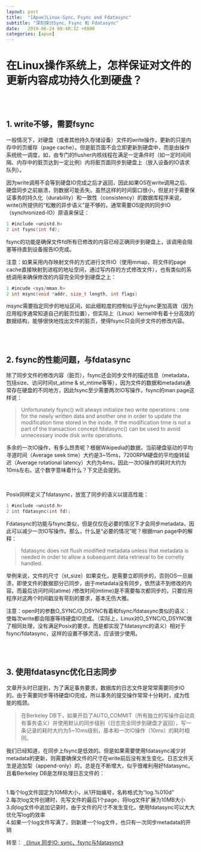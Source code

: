 ```yaml
---
layout: post
title:  "[Apue]Linux-Sync、Fsync and Fdatasync"
subtitle: "深刻探讨Sync、Fsync 和 Fdatasync"
date:   2019-06-24 00:40:32 +0800
categories: [apue]
---
```



# 在Linux操作系统上，怎样保证对文件的更新内容成功持久化到硬盘？

<br><br>

## 1.  write不够，需要fsync

一般情况下，对硬盘（或者其他持久存储设备）文件的write操作，更新的只是内存中的页缓存（page cache）。但是脏页面不会立即更新到硬盘中，而是由操作系统统一调度，如，由专门的flusher内核线程在满足一定条件时（如一定时间间隔、内存中的脏页达到一定比例）内将脏页面同步到硬盘上（放入设备的IO请求队列）。

因为write调用不会等到硬盘IO完成之后才返回，因此如果OS在write调用之后、硬盘同步之前崩溃，则数据可能丢失。虽然这样的时间窗口很小，但是对于需要保证事务的持久化（durability）和一致性（consistency）的数据库程序来说，write()所提供的“松散的异步语义”是不够的，通常需要OS提供的同步IO（synchronized-IO）原语来保证：

```c
1 #include <unistd.h>
2 int fsync(int fd);
```

fsync的功能是确保文件fd所有已修改的内容已经正确同步到硬盘上，该调用会阻塞等待直到设备报告IO完成。

注意：如果采用内存映射文件的方式进行文件IO（使用mmap，将文件的page cache直接映射到进程的地址空间，通过写内存的方式修改文件），也有类似的系统调用来确保修改的内容完全同步到硬盘之上：

```c
1 #incude <sys/mman.h>
2 int msync(void *addr, size_t length, int flags)
```

msync需要指定同步的地址区间，如此细粒度的控制似乎比fsync更加高效（因为应用程序通常知道自己的脏页位置），但实际上（Linux）kernel中有着十分高效的数据结构，能够很快地找出文件的脏页，使得fsync只会同步文件的修改内容。

<br><br>

## 2.  fsync的性能问题，与fdatasync

除了同步文件的修改内容（脏页），fsync还会同步文件的描述信息（metadata，包括size、访问时间st_atime & st_mtime等等），因为文件的数据和metadata通常存在硬盘的不同地方，因此fsync至少需要两次IO写操作，fsync的man page这样说：

>Unfortunately fsync() will always initialize two write operations : one for the newly written data and another one in order to update the modification time stored in the inode.
If the modification time is not a part of the transaction concept fdatasync() can be used to avoid unnecessary inode disk write operations.

多余的一次IO操作，有多么昂贵呢？根据Wikipedia的数据，当前硬盘驱动的平均寻道时间（Average seek time）大约是3~15ms，7200RPM硬盘的平均旋转延迟（Average rotational latency）大约为4ms，因此一次IO操作的耗时大约为10ms左右。这个数字意味着什么？下文还会提到。

<br>

Posix同样定义了fdatasync，放宽了同步的语义以提高性能：

```c
1 #include <unistd.h>
2 int fdatasync(int fd);
```

Fdatasync的功能与fsync类似，但是仅仅在必要的情况下才会同步metadata，因此可以减少一次IO写操作。那么，什么是“必要的情况”呢？根据man page中的解释：

>fdatasync does not flush modified metadata unless that metadata is needed in order to allow a subsequent data retrieval to be corretly handled.

举例来说，文件的尺寸（st_size）如果变化，是需要立即同步的，否则OS一旦崩溃，即使文件的数据部分已同步，由于metadata没有同步，依然读不到修改的内容。而最后访问时间(atime) /修改时间(mtime)是不需要每次都同步的，只要应用程序对这两个时间戳没有苛刻的要求，基本无伤大雅。

注意：open时的参数O_SYNC/O_DSYNC有着和fsync/fdatasync类似的语义：使每次write都会阻塞等待硬盘IO完成。（实际上，Linux对O_SYNC/O_DSYNC做了相同处理，没有满足Posix的要求，而是都实现了fdatasync的语义）相对于fsync/fdatasync，这样的设置不够灵活，应该很少使用。

<br><br>

## 3. 使用fdatasync优化日志同步

文章开头时已提到，为了满足事务要求，数据库的日志文件是常常需要同步IO的。由于需要同步等待硬盘IO完成，所以事务的提交操作常常十分耗时，成为性能的瓶颈。

>在Berkeley DB下，如果开启了AUTO_COMMIT（所有独立的写操作自动具有事务语义）并使用默认的同步级别（日志完全同步到硬盘才返回），写一条记录的耗时大约为5~10ms级别，基本和一次IO操作（10ms）的耗时相同。

我们已经知道，在同步上fsync是低效的。但是如果需要使用fdatasync减少对metadata的更新，则需要确保文件的尺寸在write前后没有发生变化。日志文件天生是追加型（append-only）的，总是在不断增大，似乎很难利用好fdatasync。且看Berkeley DB是怎样处理日志文件的：

>
<br>1.每个log文件固定为10MB大小，从1开始编号，名称格式为“log.%010d"
<br>2.每次log文件创建时，先写文件的最后1个page，将log文件扩展为10MB大小
<br>3.向log文件中追加记录时，由于文件的尺寸不发生变化，使用fdatasync可以大大优化写log的效率
<br>4.如果一个log文件写满了，则新建一个log文件，也只有一次同步metadata的开销

转至：
[《linux 同步IO: sync、fsync与fdatasync》](https://blog.csdn.net/cywosp/article/details/8767327)